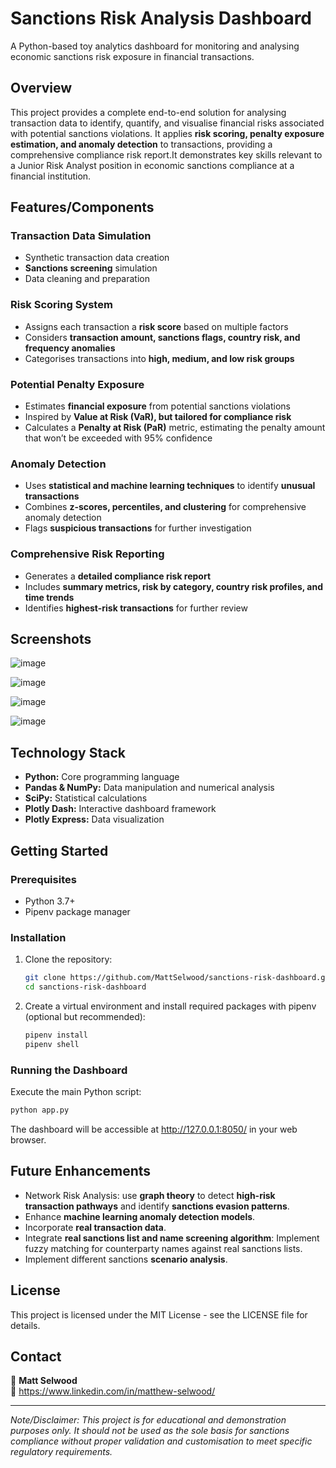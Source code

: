 # **Sanctions Risk Analysis Dashboard**

A Python-based toy analytics dashboard for monitoring and analysing economic sanctions risk exposure in financial transactions.


## **Overview**

This project provides a complete end-to-end solution for analysing transaction data to identify, quantify, and visualise financial risks associated with potential sanctions violations. It applies **risk scoring, penalty exposure estimation, and anomaly detection** to transactions, providing a comprehensive compliance risk report.It demonstrates key skills relevant to a Junior Risk Analyst position in economic sanctions compliance at a financial institution.



 ## **Features/Components**

 ### Transaction Data Simulation
- Synthetic transaction data creation
- **Sanctions screening** simulation
- Data cleaning and preparation

### Risk Scoring System  
- Assigns each transaction a **risk score** based on multiple factors  
- Considers **transaction amount, sanctions flags, country risk, and frequency anomalies**  
- Categorises transactions into **high, medium, and low risk groups**  

### Potential Penalty Exposure  
- Estimates **financial exposure** from potential sanctions violations  
- Inspired by **Value at Risk (VaR), but tailored for compliance risk**  
- Calculates a **Penalty at Risk (PaR)** metric, estimating the penalty amount that won’t be exceeded with 95% confidence  

<!-- ### Network Risk Analysis  
- Uses **graph theory** to detect **high-risk transaction pathways**  
- Identifies **sanctions evasion patterns** and **high-risk jurisdictions**  
- Highlights **key countries** that pose the highest network risk   -->

### Anomaly Detection  
- Uses **statistical and machine learning techniques** to identify **unusual transactions**  
- Combines **z-scores, percentiles, and clustering** for comprehensive anomaly detection  
- Flags **suspicious transactions** for further investigation  

### Comprehensive Risk Reporting  
- Generates a **detailed compliance risk report**  
- Includes **summary metrics, risk by category, country risk profiles, and time trends**  
- Identifies **highest-risk transactions** for further review 

## **Screenshots**  

![image](https://github.com/user-attachments/assets/fadb4a71-683e-4824-a516-7788da6c8dc0)

![image](https://github.com/user-attachments/assets/29ddd069-1110-491a-9c58-ac3c55490d6e)

![image](https://github.com/user-attachments/assets/f3c96dad-9855-407b-9360-64fc118d9a3f)

![image](https://github.com/user-attachments/assets/960895f0-086b-4489-aa78-53f1acd4c8a3)


## **Technology Stack**

- **Python:** Core programming language
- **Pandas & NumPy:** Data manipulation and numerical analysis
- **SciPy:** Statistical calculations
- **Plotly Dash:** Interactive dashboard framework
- **Plotly Express:** Data visualization

## **Getting Started**

### Prerequisites

- Python 3.7+
- Pipenv package manager

### Installation

1. Clone the repository:
   ```bash
   git clone https://github.com/MattSelwood/sanctions-risk-dashboard.git
   cd sanctions-risk-dashboard
   ```

2. Create a virtual environment and install required packages with pipenv (optional but recommended):
   ```bash
   pipenv install
   pipenv shell
   ```

### Running the Dashboard

Execute the main Python script:
```bash
python app.py
```

The dashboard will be accessible at http://127.0.0.1:8050/ in your web browser.


## **Future Enhancements**
- Network Risk Analysis: use **graph theory** to detect **high-risk transaction pathways** and identify **sanctions evasion patterns**.
- Enhance **machine learning anomaly detection models**.
- Incorporate **real transaction data**.
- Integrate **real sanctions list and name screening algorithm**: Implement fuzzy matching for counterparty names against real sanctions lists.
- Implement different sanctions **scenario analysis**.

## **License**

This project is licensed under the MIT License - see the LICENSE file for details.


## **Contact**  
👤 **Matt Selwood**  
📧 https://www.linkedin.com/in/matthew-selwood/  

---

*Note/Disclaimer: This project is for educational and demonstration purposes only. It should not be used as the sole basis for sanctions compliance without proper validation and customisation to meet specific regulatory requirements.*
